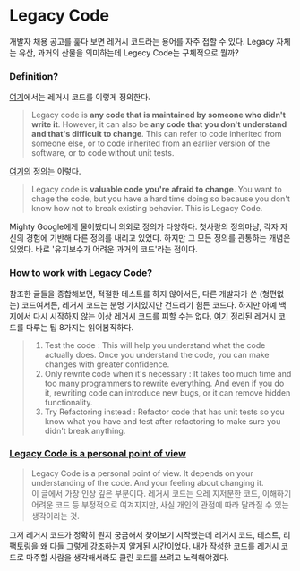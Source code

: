 # Legacy Code
개발자 채용 공고를 훑다 보면 레거시 코드라는 용어를 자주 접할 수 있다. Legacy 자체는 유산, 과거의 산물을 의미하는데 Legecy Code는 구체적으로 뭘까?  

### Definition?  
[여기](https://www.perforce.com/blog/qac/8-tips-working-legacy-code)에서는 레거시 코드를 이렇게 정의한다.
> Legacy code is **any code that is maintained by someone who didn't write it**. However, it can also be **any code that you don't understand and that's difficult to change**. This can refer to code inherited from someone else, or to code inherited from an earlier version of the software, or to code without unit tests.

[여기](https://understandlegacycode.com/blog/what-is-legacy-code-is-it-code-without-tests/)의 정의는 이렇다.
> Legacy code is **valuable code you're afraid to change**. You want to chage the code, but you have a hard time doing so because you don't know how not to break existing behavior. This is Legacy Code.  

Mighty Google에게 물어봤더니 의외로 정의가 다양하다. 첫사랑의 정의마냥, 각자 자신의 경험에 기반해 다른 정의를 내리고 있었다. 하지만 그 모든 정의를 관통하는 개념은 있었다. 바로 '유지보수가 어려운 과거의 코드'라는 점이다.

### How to work with Legacy Code?
참조한 글들을 종합해보면, 적절한 테스트를 하지 않아서든, 다른 개발자가 쓴 (형편없는) 코드여서든, 레거시 코드는 분명 가치있지만 건드리기 힘든 코드다. 하지만 아예 백지에서 다시 시작하지 않는 이상 레거시 코드를 피할 수는 없다. [여기](https://www.perforce.com/blog/qac/8-tips-working-legacy-code) 정리된 레거시 코드를 다루는 팁 8가지는 읽어봄직하다.  
> 1. Test the code : This will help you understand what the code actually does. Once you understand the code, you can make changes with greater confidence.  
> 3. Only rewrite code when it's necessary : It takes too much time and too many programmers to rewrite everything. And even if you do it, rewriting code can introduce new bugs, or it can remove hidden functionality.  
> 4. Try Refactoring instead : Refactor code that has unit tests so you know what you have and test after refactoring to make sure you didn't break anything.  

### [Legacy Code is a personal point of view](https://understandlegacycode.com/blog/what-is-legacy-code-is-it-code-without-tests/)
> Legacy Code is a personal point of view. It depends on your understanding of the code. And your feeling about changing it.   
이 글에서 가장 인상 깊은 부분이다. 레거시 코드는 으레 지저분한 코드, 이해하기 어려운 코드 등 부정적으로 여겨지지만, 사실 개인의 관점에 따라 달라질 수 있는 생각이라는 것.  

그저 레거시 코드가 정확히 뭔지 궁금해서 찾아보기 시작했는데 레거시 코드, 테스트, 리팩토링을 왜 다들 그렇게 강조하는지 알게된 시간이었다. 내가 작성한 코드를 레거시 코드로 마주할 사람을 생각해서라도 클린 코드를 쓰려고 노력해야겠다.  




